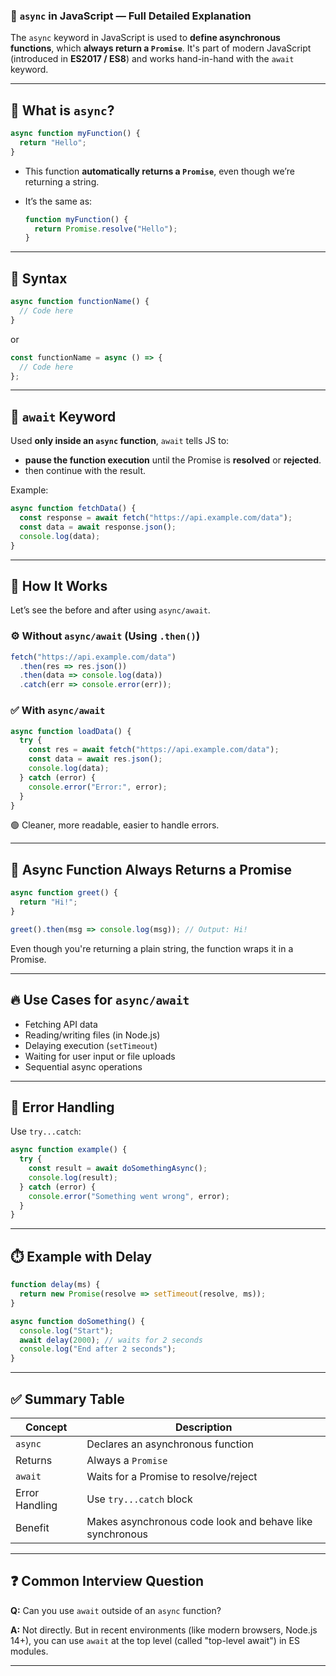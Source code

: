 ### 🔄 `async` in JavaScript — **Full Detailed Explanation**

The `async` keyword in JavaScript is used to **define asynchronous functions**, which **always return a `Promise`**. It's part of modern JavaScript (introduced in **ES2017 / ES8**) and works hand-in-hand with the `await` keyword.

---

## 🔹 What is `async`?

```js
async function myFunction() {
  return "Hello";
}
```

* This function **automatically returns a `Promise`**, even though we’re returning a string.
* It’s the same as:

  ```js
  function myFunction() {
    return Promise.resolve("Hello");
  }
  ```

---

## 🔹 Syntax

```js
async function functionName() {
  // Code here
}
```

or

```js
const functionName = async () => {
  // Code here
};
```

---

## 🔹 `await` Keyword

Used **only inside an `async` function**, `await` tells JS to:

* **pause the function execution** until the Promise is **resolved** or **rejected**.
* then continue with the result.

Example:

```js
async function fetchData() {
  const response = await fetch("https://api.example.com/data");
  const data = await response.json();
  console.log(data);
}
```

---

## 🧠 How It Works

Let’s see the before and after using `async/await`.

### ⚙️ Without `async/await` (Using `.then()`)

```js
fetch("https://api.example.com/data")
  .then(res => res.json())
  .then(data => console.log(data))
  .catch(err => console.error(err));
```

### ✅ With `async/await`

```js
async function loadData() {
  try {
    const res = await fetch("https://api.example.com/data");
    const data = await res.json();
    console.log(data);
  } catch (error) {
    console.error("Error:", error);
  }
}
```

🟢 Cleaner, more readable, easier to handle errors.

---

## 🔁 Async Function Always Returns a Promise

```js
async function greet() {
  return "Hi!";
}

greet().then(msg => console.log(msg)); // Output: Hi!
```

Even though you're returning a plain string, the function wraps it in a Promise.

---

## 🔥 Use Cases for `async/await`

* Fetching API data
* Reading/writing files (in Node.js)
* Delaying execution (`setTimeout`)
* Waiting for user input or file uploads
* Sequential async operations

---

## 🔴 Error Handling

Use `try...catch`:

```js
async function example() {
  try {
    const result = await doSomethingAsync();
    console.log(result);
  } catch (error) {
    console.error("Something went wrong", error);
  }
}
```

---

## ⏱️ Example with Delay

```js
function delay(ms) {
  return new Promise(resolve => setTimeout(resolve, ms));
}

async function doSomething() {
  console.log("Start");
  await delay(2000); // waits for 2 seconds
  console.log("End after 2 seconds");
}
```

---

## ✅ Summary Table

| Concept        | Description                                              |
| -------------- | -------------------------------------------------------- |
| `async`        | Declares an asynchronous function                        |
| Returns        | Always a `Promise`                                       |
| `await`        | Waits for a Promise to resolve/reject                    |
| Error Handling | Use `try...catch` block                                  |
| Benefit        | Makes asynchronous code look and behave like synchronous |

---

## ❓ Common Interview Question

**Q:** Can you use `await` outside of an `async` function?

**A:** Not directly. But in recent environments (like modern browsers, Node.js 14+), you can use `await` at the top level (called "top-level await") in ES modules.

---

